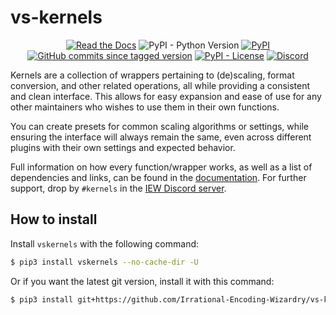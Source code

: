 # vs-kernels

<p align="center">
    <a href="https://vskernels.encode.moe"><img alt="Read the Docs" src="https://img.shields.io/readthedocs/vs-kernels"></a>
    <img alt="PyPI - Python Version" src="https://img.shields.io/pypi/pyversions/vskernels">
    <a href="https://pypi.org/project/vskernels/"><img alt="PyPI" src="https://img.shields.io/pypi/v/vskernels"></a>
    <a href="https://github.com/Irrational-Encoding-Wizardry/vs-kernels/commits/master"><img alt="GitHub commits since tagged version" src="https://img.shields.io/github/commits-since/Irrational-Encoding-Wizardry/vs-kernels/latest"></a>
    <a href="https://github.com/Irrational-Encoding-Wizardry/vs-kernels/blob/master/LICENSE"><img alt="PyPI - License" src="https://img.shields.io/pypi/l/vskernels"></a>
    <a href="https://discord.gg/qxTxVJGtst"><img alt="Discord" src="https://img.shields.io/discord/856381934052704266?label=discord"></a>
</p>

Kernels are a collection of wrappers pertaining to (de)scaling, format conversion,
and other related operations, all while providing a consistent and clean interface.
This allows for easy expansion and ease of use for any other maintainers
who wishes to use them in their own functions.

You can create presets for common scaling algorithms or settings,
while ensuring the interface will always remain the same,
even across different plugins with their own settings and expected behavior.

Full information on how every function/wrapper works,
as well as a list of dependencies and links,
can be found in the [documentation](https://vskernels.encode.moe/en/latest/).
For further support,
drop by `#kernels` in the [IEW Discord server](https://discord.gg/qxTxVJGtst).

## How to install

Install `vskernels` with the following command:

```sh
$ pip3 install vskernels --no-cache-dir -U
```

Or if you want the latest git version, install it with this command:

```sh
$ pip3 install git+https://github.com/Irrational-Encoding-Wizardry/vs-kernels.git --no-cache-dir -U
```
